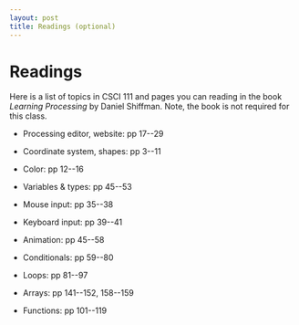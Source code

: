 ```yaml
---
layout: post
title: Readings (optional)
---
```


# Readings

Here is a list of topics in CSCI 111 and pages you can reading in the
book *Learning Processing* by Daniel Shiffman. Note, the book is not
required for this class.

- Processing editor, website: pp 17--29

- Coordinate system, shapes: pp 3--11

- Color: pp 12--16

- Variables & types: pp 45--53

- Mouse input: pp 35--38

- Keyboard input: pp 39--41

- Animation: pp 45--58

- Conditionals: pp 59--80

- Loops: pp 81--97

- Arrays: pp 141--152, 158--159

- Functions: pp 101--119
